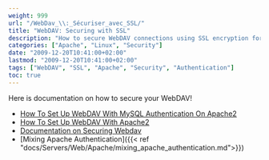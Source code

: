 ```yaml
---
weight: 999
url: "/WebDav_\\:_Sécuriser_avec_SSL/"
title: "WebDAV: Securing with SSL"
description: "How to secure WebDAV connections using SSL encryption for improved security."
categories: ["Apache", "Linux", "Security"]
date: "2009-12-20T10:41:00+02:00"
lastmod: "2009-12-20T10:41:00+02:00"
tags: ["WebDAV", "SSL", "Apache", "Security", "Authentication"]
toc: true
---
```


Here is documentation on how to secure your WebDAV!

- [How To Set Up WebDAV With MySQL Authentication On Apache2](/pdf/how_to_set_up_webdav_with_mysql_authentication_on_apache2.pdf)
- [How To Set Up WebDAV With Apache2](/pdf/how_to_set_up_webdav_with_apache2.pdf)
- [Documentation on Securing Webdav](/pdf/securewebdav.pdf)
- [Mixing Apache Authentication]({{< ref "docs/Servers/Web/Apache/mixing_apache_authentication.md">}})
